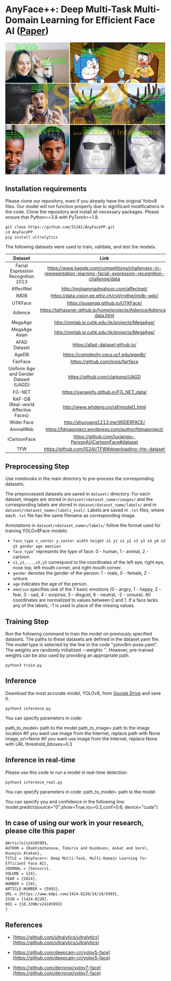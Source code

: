 # AnyFace++: Deep Multi-Task Multi-Domain Learning for Efficient Face AI ([Paper](https://www.mdpi.com/1424-8220/24/18/5993))
![Anyfacepp](https://github.com/IS2AI/AnyFacePP/blob/main/predictions.png)

## Installation requirements

Please clone our repository, even if you already have the original Yolov8 files. Our model will not function properly due to significant modifications in the code.
Clone the repository and install all necessary packages. Please ensure that Python>=3.8 with PyTorch>=1.8.
```
git clone https://github.com/IS2AI/AnyFacePP.git
cd AnyFacePP
pip install ultralytics
```
The following datasets were used to train, validate, and test the models.

| Dataset | Link    |
| :---:   | :---: | 
| Facial Expression Recognition 2013 | https://www.kaggle.com/competitions/challenges-in-representation-learning-facial-expression-recognition-challenge/data  |
| AffectNet | http://mohammadmahoor.com/affectnet/  |
| IMDB | https://data.vision.ee.ethz.ch/cvl/rrothe/imdb-wiki/  |
| UTKFace | https://susanqq.github.io/UTKFace/  |
| Adience | https://talhassner.github.io/home/projects/Adience/Adience-data.html |
| MegaAge | http://mmlab.ie.cuhk.edu.hk/projects/MegaAge/  |
| MegaAge Asian | http://mmlab.ie.cuhk.edu.hk/projects/MegaAge/  | 
| AFAD Dataset | https://afad-dataset.github.io/  |
| AgeDB | https://complexity.cecs.ucf.edu/agedb/ |
| FairFace | https://github.com/joojs/fairface |
| Uniform Age and Gender Dataset (UAGD) | https://github.com/clarkong/UAGD  |
| FG-NET | https://yanweifu.github.io/FG_NET_data/  | 
| RAF-DB (Real-world Affective Faces) |  http://www.whdeng.cn/raf/model1.html | 
| Wider Face | http://shuoyang1213.me/WIDERFACE/  |
| AnimalWeb | 	https://fdmaproject.wordpress.com/author/fdmaproject/  |
| iCartoonFace | https://github.com/luxiangju-PersonAI/iCartoonFace#dataset |
| TFW | https://github.com/IS2AI/TFW#downloading-the-dataset  |

## Preprocessing Step

Use notebooks in the main directory to pre-process the corresponding datasets.

The preprocessed datasets are saved in `dataset/` directory. For each dataset, images are stored in `dataset/<dataset_name>/images/` and the corresponding labels are stored in `dataset/dataset_name/labels/` and in `dataset/<dataset_name>/labels_eval/`. Labels are saved in `.txt` files, where each `.txt` file has the same filename as corresponding image.

Annotations in `dataset/<dataset_name>/labels/` follow the format used for training YOLOv8Face models:

* `face_type x_center y_center width height x1 y1 x2 y2 x3 y3 x4 y4 x5 y5 gender age emotion`
* `face_type`' represents the type of face: 0 - human, 1 - animal, 2 - cartoon.
*  `x1,y1,...,x5,y5` correspond to the coordinates of the left eye, right eye, nose top, left mouth corner, and right mouth corner.
* `gender` denotes the gender of the person: 1 - male, 0 - female, 2 - unsure.
* `age` indicates the age of the person.
* `emotion` specifies one of the 7 basic emotions (0 - angry, 1 - happy, 2 - fear, 3 - sad, 4 - surprise, 5 - disgust, 6 - neutral, -2 - unsure).
All coordinates are normalized to values between 0 and 1. If a face lacks any of the labels, -1 is used in place of the missing values.

## Training Step
Run the following command to train the model on previously specified datasets. The paths to these datasets are defined in the dataset.yaml file. The model type is selected by the line in the code "yolov8m-pose.yaml". The weights are randomly initialized --weights ''. However, pre-trained weights can be also used by providing an appropriate path.
   ```
   python3 train.py
   ```

## Inference

Download the most accurate model, YOLOv8, from [Google Drive](https://drive.google.com/drive/folders/14aD7vHhDw4vlx3nNIi0bsW_A9-qOS3BM?usp=sharing) and save it. 


   ```
   python3 inference.py
   ```
You can specify parameters in code:

   path_to_model= path to the model
   path_to_image= path to the image location #if you want use image from the Internet, replace path with None
   image_url=None #if you want use image from the Internet, replace None with URL
   threshold_bboxes=0.3 

## Inference in real-time

Please use this code to run a model in real-time detection:
   ```
   python3 inference_real.py
   ```
You can specify parameters in code:
path_to_model= path to the model

You can specify you and confidence in the following line:
model.predict(source="0",show=True,iou=0.2,conf=0.6, device="cuda") 

## In case of using our work in your research, please cite this paper
```
@Article{s24185993,
AUTHOR = {Rakhimzhanova, Tomiris and Kuzdeuov, Askat and Varol, Huseyin Atakan},
TITLE = {AnyFace++: Deep Multi-Task, Multi-Domain Learning for Efficient Face AI},
JOURNAL = {Sensors},
VOLUME = {24},
YEAR = {2024},
NUMBER = {18},
ARTICLE-NUMBER = {5993},
URL = {https://www.mdpi.com/1424-8220/24/18/5993},
ISSN = {1424-8220},
DOI = {10.3390/s24185993}
}

```

## References

* [https://github.com/ultralytics/ultralytics](https://github.com/ultralytics/ultralytics)

* [https://github.com/deepcam-cn/yolov5-face](https://github.com/deepcam-cn/yolov5-face)

* [https://github.com/derronqi/yolov7-face](https://github.com/derronqi/yolov7-face)
